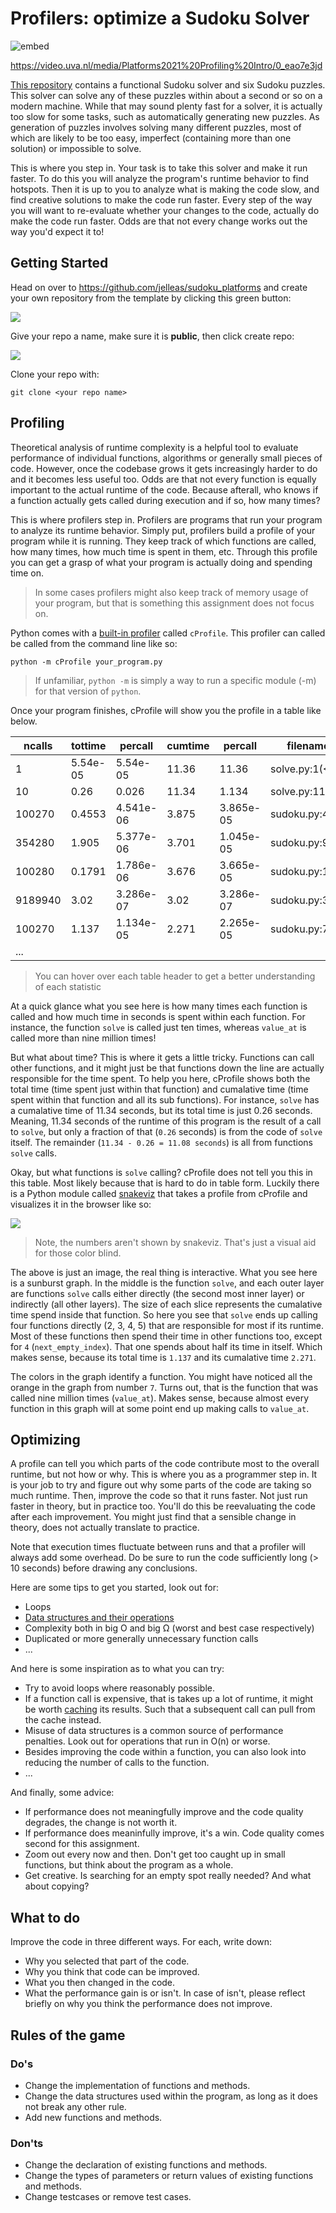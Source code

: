 # Profilers: optimize a Sudoku Solver

![embed](https://api.eu.kaltura.com/p/120/sp/12000/embedIframeJs/uiconf_id/23449960/partner_id/120?iframeembed=true&playerId=kaltura_player&entry_id=0_eao7e3jd&flashvars[streamerType]=auto&amp;flashvars[localizationCode]=en_US&amp;flashvars[leadWithHTML5]=true&amp;flashvars[sideBarContainer.plugin]=true&amp;flashvars[sideBarContainer.position]=left&amp;flashvars[sideBarContainer.clickToClose]=true&amp;flashvars[chapters.plugin]=true&amp;flashvars[chapters.layout]=vertical&amp;flashvars[chapters.thumbnailRotator]=false&amp;flashvars[streamSelector.plugin]=true&amp;flashvars[EmbedPlayer.SpinnerTarget]=videoHolder&amp;flashvars[dualScreen.plugin]=true&amp;flashvars[hotspots.plugin]=1&amp;flashvars[Kaltura.addCrossoriginToIframe]=true&amp;&wid=0_xsk8klfk)

<https://video.uva.nl/media/Platforms2021%20Profiling%20Intro/0_eao7e3jd>

[This repository](https://github.com/jelleas/sudoku_platforms) contains a functional Sudoku solver and six Sudoku puzzles. This solver can solve any of these puzzles within about a second or so on a modern machine. While that may sound plenty fast for a solver, it is actually too slow for some tasks, such as automatically generating new puzzles. As generation of puzzles involves solving many different puzzles, most of which are likely to be too easy, imperfect (containing more than one solution) or impossible to solve. 

This is where you step in. Your task is to take this solver and make it run faster. To do this you will analyze the program's runtime behavior to find hotspots. Then it is up to you to analyze what is making the code slow, and find creative solutions to make the code run faster. Every step of the way you will want to re-evaluate whether your changes to the code, actually do make the code run faster. Odds are that not every change works out the way you'd expect it to!


## Getting Started

Head on over to <https://github.com/jelleas/sudoku_platforms> and create your own repository from the template by clicking this green button:

![](template.png)

Give your repo a name, make sure it is **public**, then click create repo:

![](repo.png)

Clone your repo with:


    git clone <your repo name>


## Profiling

Theoretical analysis of runtime complexity is a helpful tool to evaluate performance of individual functions, algorithms or generally small pieces of code. However, once the codebase grows it gets increasingly harder to do and it becomes less useful too. Odds are that not every function is equally important to the actual runtime of the code. Because afterall, who knows if a function actually gets called during execution and if so, how many times?

This is where profilers step in. Profilers are programs that run your program to analyze its runtime behavior. Simply put, profilers build a profile of your program while it is running. They keep track of which functions are called, how many times, how much time is spent in them, etc.  Through this profile you can get a grasp of what your program is actually doing and spending time on.

> In some cases profilers might also keep track of memory usage of your program, but that is something this assignment does not focus on.

Python comes with a [built-in profiler](https://docs.python.org/3/library/profile.html) called `cProfile`. This profiler can called be called from the command line like so:

```
python -m cProfile your_program.py
```

> If unfamiliar, `python -m` is simply a way to run a specific module (-m) for that version of `python`. 

Once your program finishes, cProfile will show you the profile in a table like below.

<table cellpadding="0" cellspacing="0" border="0" role="grid" aria-describedby="pstats-table_info">
    <thead>
        <tr role="row">
            <th title="Total number of calls to the function. If there are two numbers, that means the function recursed and the first is the total number of calls and the second is the number of primitive (non-recursive) calls.">ncalls</th>
            <th title="Total time spent in the function, not including time spent in calls to sub-functions.">tottime</th>
            <th title="`tottime` divided by `ncalls`">percall</th>
            <th title="Cumulative time spent in this function and all sub-functions.">cumtime</th>
            <th title="`cumtime` divided by `ncalls`">percall</th>
            <th title="File name and line number were the function is defined, and the function’s name.">filename:lineno(function)</th>
        </tr>
    </thead>
    <tbody>
        <tr role="row" class="odd">
            <td>1</td>
            <td>5.54e-05</td>
            <td>5.54e-05</td>
            <td>11.36</td>
            <td>11.36</td>
            <td>solve.py:1(&lt;module&gt;)</td>
        </tr>
        <tr role="row" class="even">
            <td>10</td>
            <td>0.26</td>
            <td>0.026</td>
            <td>11.34</td>
            <td>1.134</td>
            <td>solve.py:11(solve)</td>
        </tr>
        <tr role="row" class="odd">
            <td>100270</td>
            <td>0.4553</td>
            <td>4.541e-06</td>
            <td>3.875</td><td >3.865e-05</td>
            <td>sudoku.py:45(options_at)</td>
        </tr>
        <tr role="row" class="even">
            <td>354280</td>
            <td>1.905</td>
            <td>5.377e-06</td>
            <td>3.701</td>
            <td>1.045e-05</td>
            <td>sudoku.py:92(column_values)</td>
        </tr>
        <tr role="row" class="odd">
            <td>100280</td>
            <td>0.1791</td>
            <td>1.786e-06</td>
            <td>3.676</td>
            <td>3.665e-05</td>
            <td>sudoku.py:122(is_solved)</td>
        </tr>
        <tr role="row" class="even">
            <td>9189940</td>
            <td>3.02</td>
            <td>3.286e-07</td>
            <td>3.02</td>
            <td>3.286e-07</td>
            <td>sudoku.py:39(value_at)</td>
        </tr>
        <tr role="row" class="odd">
            <td>100270</td>
            <td>1.137</td>
            <td>1.134e-05</td>
            <td>2.271</td>
            <td>2.265e-05</td>
            <td>sudoku.py:70(next_empty_index)</td>
        </tr>
        <tr>
            <td>...</td>
        </tr>
    </tbody>
</table>

> You can hover over each table header to get a better understanding of each statistic

At a quick glance what you see here is how many times each function is called and how much time in seconds is spent within each function. For instance, the function `solve` is called just ten times, whereas `value_at` is called more than nine million times! 

But what about time? This is where it gets a little tricky. Functions can call other functions, and it might just be that functions down the line are actually responsible for the time spent. To help you here, cProfile shows both the total time (time spent just within that function) and cumalative time (time spent within that function and all its sub functions). For instance, `solve` has a cumalative time of 11.34 seconds, but its total time is just 0.26 seconds. Meaning, 11.34 seconds of the runtime of this program is the result of a call to `solve`, but only a fraction of that (`0.26` seconds) is from the code of `solve` itself. The remainder (`11.34 - 0.26 = 11.08 seconds`) is all from functions `solve` calls.

Okay, but what functions is `solve` calling? cProfile does not tell you this in this table. Most likely because that is hard to do in table form. Luckily there is a Python module called [snakeviz](https://jiffyclub.github.io/snakeviz/) that takes a profile from cProfile and visualizes it in the browser like so:

![](snakeviz_sunburst.png)

> Note, the numbers aren't shown by snakeviz. That's just a visual aid for those color blind.

The above is just an image, the real thing is interactive. What you see here is a sunburst graph. In the middle is the function `solve`, and each outer layer are functions `solve` calls either directly (the second most inner layer) or indirectly (all other layers). The size of each slice represents the cumalative time spend inside that function. So here you see that `solve` ends up calling four functions directly (2, 3, 4, 5) that are responsible for most if its runtime. Most of these functions then spend their time in other functions too, except for `4` (`next_empty_index`). That one spends about half its time in itself. Which makes sense, because its total time is `1.137` and its cumalative time `2.271`.

The colors in the graph identify a function. You might have noticed all the orange in the graph from number `7`. Turns out, that is the function that was called nine million times (`value_at`). Makes sense, because almost every function in this graph will at some point end up making calls to `value_at`.


## Optimizing

A profile can tell you which parts of the code contribute most to the overall runtime, but not how or why. This is where you as a programmer step in. It is your job to try and figure out why some parts of the code are taking so much runtime. Then, improve the code so that it runs faster. Not just run faster in theory, but in practice too. You'll do this be reevaluating the code after each improvement. You might just find that a sensible change in theory, does not actually translate to practice.

Note that execution times fluctuate between runs and that a profiler will always add some overhead. Do be sure to run the code sufficiently long (> 10 seconds) before drawing any conclusions. 

Here are some tips to get you started, look out for:

* Loops
* [Data structures and their operations](https://wiki.python.org/moin/TimeComplexity)
* Complexity both in big O and big Ω (worst and best case respectively)
* Duplicated or more generally unnecessary function calls
* ...

And here is some inspiration as to what you can try:

* Try to avoid loops where reasonably possible. 
* If a function call is expensive, that is takes up a lot of runtime, it might be worth [caching](https://docs.python.org/dev/library/functools.html#functools.lru_cache) its results. Such that a subsequent call can pull from the cache instead.
* Misuse of data structures is a common source of performance penalties. Look out for operations that run in O(n) or worse.
* Besides improving the code within a function, you can also look into reducing the number of calls to the function.
* ...

And finally, some advice:

* If performance does not meaningfully improve and the code quality degrades, the change is not worth it.
* If performance does meaninfully improve, it's a win. Code quality comes second for this assignment.
* Zoom out every now and then. Don't get too caught up in small functions, but think about the program as a whole.
* Get creative. Is searching for an empty spot really needed? And what about copying? 


## What to do

Improve the code in three different ways. For each, write down:

* Why you selected that part of the code.
* Why you think that code can be improved.
* What you then changed in the code.
* What the performance gain is or isn't. In case of isn't, please reflect briefly on why you think the performance does not improve.


## Rules of the game

### Do's

* Change the implementation of functions and methods.
* Change the data structures used within the program, as long as it does not break any other rule.
* Add new functions and methods.

### Don'ts

* Change the declaration of existing functions and methods.
* Change the types of parameters or return values of existing functions and methods.
* Change testcases or remove test cases.